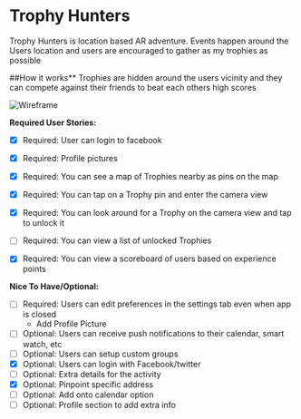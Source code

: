 # Trophy Hunters

Trophy Hunters is location based AR adventure. Events happen around the Users location and users are encouraged to gather as my trophies as possible

##How it works**
Trophies are hidden around the users vicinity and they can compete against their friends to beat each others high scores

<img src='http://i.imgur.com/MKsZY6x.jpg' title='Wireframe' width='' alt='Wireframe' />

**Required User Stories:**
 * [X] Required: User can login to facebook
 * [X] Required: Profile pictures
 * [X] Required: You can see a map of Trophies nearby as pins on the map
 * [X] Required: You can tap on a Trophy pin and enter the camera view
 * [X] Required: You can look around for a Trophy on the camera view and tap to unlock it
 * [ ] Required: You can view a list of unlocked Trophies
 * [X] Required: You can view a scoreboard of users based on experience points


**Nice To Have/Optional:**
 * [ ] Required: Users can edit preferences in the settings tab even when app is closed
   * Add Profile Picture
 * [ ] Optional: Users can receive push notifications to their calendar, smart watch, etc
 * [ ] Optional: Users can setup custom groups
 * [X] Optional: Users can login with Facebook/twitter
 * [ ] Optional: Extra details for the activity
 * [X] Optional: Pinpoint specific address
 * [ ] Optional: Add onto calendar option
 * [ ] Optional: Profile section to add extra info
